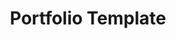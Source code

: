 ---
published: false
update: false
# last_modified_at: 2020-01-01T00:00:00+01:00
title: "Portfolio Template"
excerpt: "What is it you are publishing?"
categories:
  - add
tags:
  - add
header:
  image: /assets/images/500x300.png
  teaser: assets/images/500x300.png # -th
sidebar:
  - title: "Role"
    image: /assets/images/lewi/lewi-uberg-round.png
    image_alt: "logo"
    text: "<i>Developer, Designer.</i>"
  - title: "Responsibilities"
    text: "<i>Everything from A to Z.</i>"
gallery:
  - url: /assets/images/500x300.png
    image_path: assets/images/500x300.png # -th
    alt: "ALT"
toc: true
toc_label: "Table of Contents"
toc_icon: "cog"
---